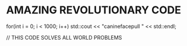 # AMAZING REVOLUTIONARY CODE

for(int i = 0; i < 1000; i++)
    std::cout << "caninefacepull " << std::endl;

// THIS CODE SOLVES ALL WORLD PROBLEMS

